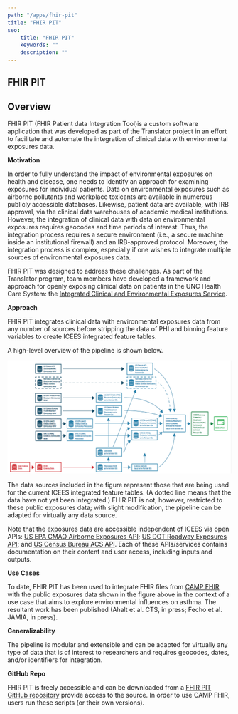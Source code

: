 ```yaml
---
path: "/apps/fhir-pit"
title: "FHIR PIT"
seo:
    title: "FHIR PIT"
    keywords: ""
    description: ""
---
```

## FHIR PIT

## Overview

FHIR PIT (FHIR Patient data Integration Tool)is a custom software application that was developed as part of the Translator project in an effort to facilitate and automate the integration of clinical data with environmental exposures data.

**Motivation**

In order to fully understand the impact of environmental exposures on health and disease, one needs to identify an approach for examining exposures for individual patients. Data on environmental exposures such as airborne pollutants and workplace toxicants are available in numerous publicly accessible databases. Likewise, patient data are available, with IRB approval, via the clinical data warehouses of academic medical institutions. However, the integration of clinical data with data on environmental exposures requires geocodes and time periods of interest. Thus, the integration process requires a secure environment (i.e., a secure machine inside an institutional firewall) and an IRB-approved protocol. Moreover, the integration process is complex, especially if one wishes to integrate multiple sources of environmental exposures data.

FHIR PIT was designed to address these challenges. As part of the Translator program, team members have developed a framework and approach for openly exposing clinical data on patients in the UNC Health Care System: the [Integrated Clinical and Environmental Exposures Service](https://github.com/ResearchSoftwareInstitute/data-translator/tree/master/src/pages/apps/icees). 

**Approach**

FHIR PIT  integrates clinical data with environmental exposures data from any number of sources before stripping the data of PHI and binning feature variables to create ICEES integrated feature tables. 

A high-level overview of the pipeline is shown below.

![ICEES Integration Pipeline](FHIR_PIT.png)

The data sources included in the figure represent those that are being used for the current ICEES integrated feature tables. (A dotted line means that the data have not yet been integrated.) FHIR PIT is not, however, restricted to these public exposures data; with slight modification, the pipeline can be adapted for virtually any data source.

Note that the exposures data are accessible independent of ICEES via open APIs: [US EPA CMAQ Airborne Exposures API](http://bdt-cmaq.renci.org:8080/cmaq_exposures_api/v1/ui/#!/default/get_values); [US DOT Roadway Exposures API](http://bdt-proximity.renci.org:8080/roadway_proximity_api/v1/ui/#!/default/get_distance); and [US Census Bureau ACS API](http://bdt-social.renci.org:8080/socio_environmental_exposures_api/v1/ui/#!/default/get_values). Each of these APIs/services contains documentation on their content and user access, including inputs and outputs. 

**Use Cases**

To date, FHIR PIT has been used to integrate FHIR files from [CAMP FHIR](https://github.com/ResearchSoftwareInstitute/data-translator/blob/master/src/pages/apps/camp_fhir) with the public exposures data shown in the figure above in the context of a use case that aims to explore environmental influences on asthma. The resultant work has been published (Ahalt et al. CTS, in press; Fecho et al. JAMIA, in press).

**Generalizability**

The pipeline is modular and extensible and can be adapted for virtually any type of data that is of interest to researchers and requires geocodes, dates, and/or identifiers for integration.

**GitHub Repo**

FHIR PIT is freely accessible and can be downloaded from a [FHIR PIT GitHub repository](https://github.com/xu-hao/datatrans) provide access to the source. In order to use CAMP FHIR, users run these scripts (or their own versions).
